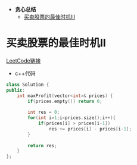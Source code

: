 * **贪心总结**
   * [买卖股票的最佳时机III](#买卖股票的最佳时机III)
   
   
# 买卖股票的最佳时机II
[LeetCode链接](https://leetcode-cn.com/problems/best-time-to-buy-and-sell-stock-ii/)


* c++代码

```c++
class Solution {
public:
    int maxProfit(vector<int>& prices) {
        if(prices.empty()) return 0;
        
        int res = 0;
        for(int i=1;i<prices.size();i++){
            if(prices[i] > prices[i-1])
                res += prices[i] - prices[i-1];
        }
        
        return res;
    }
};
```
